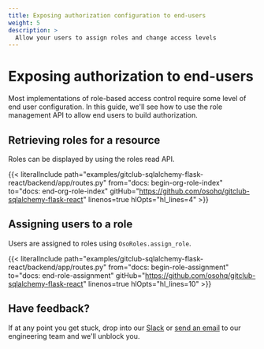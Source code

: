 ```yaml
---
title: Exposing authorization configuration to end-users
weight: 5
description: >
  Allow your users to assign roles and change access levels
---
```


# Exposing authorization to end-users

Most implementations of role-based access control require some level of
end user configuration. In this guide, we'll see how to use the role
management API to allow end users to build authorization.

## Retrieving roles for a resource

Roles can be displayed by using the roles read API.

{{< literalInclude
    path="examples/gitclub-sqlalchemy-flask-react/backend/app/routes.py"
    from="docs: begin-org-role-index"
    to="docs: end-org-role-index"
    gitHub="https://github.com/osohq/gitclub-sqlalchemy-flask-react"
    linenos=true
    hlOpts="hl_lines=4"
    >}}

## Assigning users to a role

Users are assigned to roles using `OsoRoles.assign_role`.

{{< literalInclude
    path="examples/gitclub-sqlalchemy-flask-react/backend/app/routes.py"
    from="docs: begin-role-assignment"
    to="docs: end-role-assignment"
    gitHub="https://github.com/osohq/gitclub-sqlalchemy-flask-react"
    linenos=true
    hlOpts="hl_lines=10"
    >}}

## Have feedback?

If at any point you get stuck, drop into our
[Slack](https://join-slack.osohq.com/) or <a href="mailto:engineering@osohq.com">send an email</a> to our engineering
team and we'll unblock you.
